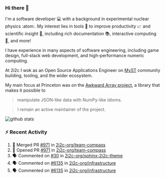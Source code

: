 ### Hi there 👋 

I'm a software developer 💻 with a background in experimental nuclear physics :atom:. My interest lies in tools :wrench: to improve productivity :chart_with_upwards_trend: and scientific insight :telescope:, including rich documentation 📚, interactive computing 🧮, and more! 

I have experience in many aspects of software engineering, including game design, full-stack web development, and high-performance numeric computing. 

At 2i2c I wok as an Open Source Applications Engineer on [MyST](https://github.com/jupyter-book/mystmd) community building, tooling, and the wider ecosystem. 

My main focus at Princeton was on the [Awkward Array project](awkward-array.org/), a library that makes it possible to 
> manipulate JSON-like data with NumPy-like idioms.

> I remain an active maintainer of the project. 

![github stats](https://github-readme-stats.vercel.app/api?username=agoose77&show_icons=true&hide_rank=true&hide_title=true&bg_color=30,e76445,904e95&text_color=efe3ec&icon_color=efe3ec)
<!--
**agoose77/agoose77** is a ✨ _special_ ✨ repository because its `README.md` (this file) appears on your GitHub profile.

Here are some ideas to get you started:

- 🔭 I’m currently working on ...
- 🌱 I’m currently learning ...
- 👯 I’m looking to collaborate on ...
- 🤔 I’m looking for help with ...
- 💬 Ask me about ...
- 📫 How to reach me: ...
- 😄 Pronouns: ...
- ⚡ Fun fact: ...
-->

### :zap: Recent Activity

<!--START_SECTION:activity-->
1. 🎉 Merged PR [#971](https://github.com/2i2c-org/team-compass/pull/971) in [2i2c-org/team-compass](https://github.com/2i2c-org/team-compass)
2. 💪 Opened PR [#971](https://github.com/2i2c-org/team-compass/pull/971) in [2i2c-org/team-compass](https://github.com/2i2c-org/team-compass)
3. 🗣 Commented on [#30](https://github.com/2i2c-org/sphinx-2i2c-theme/pull/30#issuecomment-2917079105) in [2i2c-org/sphinx-2i2c-theme](https://github.com/2i2c-org/sphinx-2i2c-theme)
4. 🗣 Commented on [#6135](https://github.com/2i2c-org/infrastructure/pull/6135#issuecomment-2917030218) in [2i2c-org/infrastructure](https://github.com/2i2c-org/infrastructure)
5. 🗣 Commented on [#6135](https://github.com/2i2c-org/infrastructure/pull/6135#issuecomment-2916897766) in [2i2c-org/infrastructure](https://github.com/2i2c-org/infrastructure)
<!--END_SECTION:activity-->
